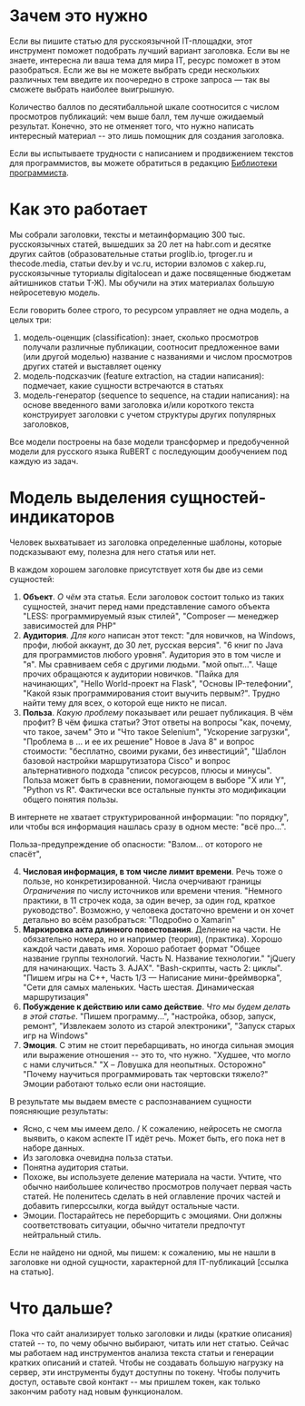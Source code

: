 # Зачем это нужно
Если вы пишите статью для русскоязычной IT-площадки, этот инструмент поможет подобрать лучший вариант заголовка. Если вы не знаете, интересна ли ваша тема для мира IT, ресурс поможет в этом разобраться. Если же вы не можете выбрать среди нескольких различных тем введите их поочередно в строке запроса — так вы сможете выбрать наиболее выигрышную.

Количество баллов по десятибалльной шкале соотносится с числом просмотров публикаций: чем выше балл, тем лучше ожидаемый результат. Конечно, это не отменяет того, что нужно написать интересный материал -- это лишь помощник для создания заголовка.

Если вы испытываете трудности с написанием и продвижением текстов для программистов, вы можете обратиться в редакцию [Библиотеки программиста]().

# Как это работает
Мы собрали заголовки, тексты и метаинформацию 300 тыс. русскоязычных статей, вышедших за 20 лет на habr.com и десятке других сайтов (образовательные статьи proglib.io, tproger.ru и thecode.media, статьи dev.by и vc.ru, истории взломов с xakep.ru, русскоязычные туториалы digitalocean и даже посвященные бюджетам айтишников статьи Т-Ж). Мы обучили на этих материалах большую нейросетевую модель. 

Если говорить более строго, то ресурсом управляет не одна модель, а целых три:
1) модель-оценщик (classification): знает, сколько просмотров получали различные публикации, соотносит предложенное вами (или другой моделью) название с названиями и числом просмотров других статей и выставляет оценку
2) модель-подсказчик (feature extraction, на стадии написания): подмечает, какие сущности встречаются в статьях 
3) модель-генератор (sequence to sequence, на стадии написания): на основе введенного вами заголовка и/или короткого текста конструирует заголовки с учетом структуры других популярных заголовков, 

Все модели построены на базе модели трансформер и предобученной модели для русского языка RuBERT с последующим дообучением под каждую из задач.

# Модель выделения сущностей-индикаторов
Человек выхватывает из заголовка определенные шаблоны, которые подсказывают ему, полезна для него статья или нет.

В каждом хорошем заголовке присутствует хотя бы две из семи сущностей:
1) **Объект**. *О чём* эта статья. Если заголовок состоит только из таких сущностей, значит перед нами представление самого объекта "LESS: программируемый язык стилей", "Composer — менеджер зависимостей для PHP"
2) **Аудитория**. *Для кого* написан этот текст: "для новичков, на Windows, профи, любой аккаунт, до 30 лет, русская версия". "6 книг по Java для программистов любого уровня". Аудитория это в том числе и "я". Мы сравниваем себя с другими людьми. "мой опыт...". Чаще прочих обращаются к аудитории новичков. "Пайка для начинающих", "Hello World-проект на Flask", "Основы IP-телефонии", "Какой язык программирования стоит выучить первым?". Трудно найти тему для всех, о которой еще никто не писал.
3) **Польза**. *Какую проблему* показывает или решает публикация. В чём профит? В чём фишка статьи? Этот ответы на вопросы "как, почему, что такое, зачем" Это и "Что такое Selenium", "Ускорение загрузки", "Проблема в ... и ее их решение" Новое в Java 8" и вопрос стоимости: "бесплатно, своими руками, без инвестиций", "Шаблон базовой настройки маршрутизатора Cisco" и вопрос альтернативного подхода "список ресурсов, плюсы и минусы". Польза может быть в сравнении, помогающем в выборе "X или Y", "Python vs R". Фактически все остальные пункты это модификации общего понятия пользы.

В интернете не хватает структурированной информации: "по порядку", или чтобы вся информация нашлась сразу в одном месте: "всё про...".

Польза-предупреждение об опасности: "Взлом... от которого не спасёт", 

4) **Числовая информация, в том числе лимит времени**. Речь тоже о пользе, но конкретизированной. Числа очерчивают границы *Ограничения* по числу источников или времени чтения. "Немного практики, в 11 строчек кода, за один вечер, за один год, краткое руководство". Возможно, у человека достаточно времени и он хочет детально во всём разобраться: "Подробно о Xamarin"
5) **Маркировка акта длинного повестования**. Деление на части. Не обязательно номера, но и например (теория), (практика). Хорошо каждой части давать имя. Хорошо работает формат "Общее название группы технологий. Часть N. Название технологии." "jQuery для начинающих. Часть 3. AJAX". "Bash-скрипты, часть 2: циклы". "Пишем игры на C++, Часть 1/3 — Написание мини-фреймворка", "Сети для самых маленьких. Часть шестая. Динамическая маршрутизация"
6) **Побуждение к действию или само действие**. *Что мы будем делать в этой статье*. "Пишем программу...", "настройка, обзор, запуск, ремонт", "Извлекаем золото из старой электроники", "Запуск старых игр на Windows"
7) **Эмоция**. С этим не стоит перебарщивать, но иногда сильная эмоция или выражение отношения -- это то, что нужно. "Xудшее, что могло с нами случиться." "X – Ловушка для неопытных. Осторожно" "Почему научиться программировать так чертовски тяжело?" Эмоции работают только если они настоящие. 

В результате мы выдаем вместе с распознаванием сущности поясняющие результаты:
- Ясно, с чем мы имеем дело. / К сожалению, нейросеть не смогла выявить, о  каком аспекте IT идёт речь. Может быть, его пока нет в наборе данных.
- Из заголовка очевидна польза статьи.
- Понятна аудитория статьи.
- Похоже, вы используете деление материала на части. Учтите, что обычно наибольшее количество просмотров получает первая часть статей. Не поленитесь сделать в ней оглавление прочих частей и добавить гиперссылки, когда выйдут остальные части.
- Эмоции. Постарайтесь не переборщить с эмоциями. Они должны соответствовать ситуации, обычно читатели предпочтут нейтральный стиль.

Если не найдено ни одной, мы пишем: к сожалению, мы не нашли в заголовке ни одной сущности, характерной для IT-публикаций [ссылка на статью]. 

# Что дальше? 
Пока что сайт анализирует только заголовки и лиды (краткие описания) статей -- то, по чему обычно выбирают, читать или нет статью. Сейчас мы работаем над инструментов анализа текста статьи и генерации кратких описаний и статей. Чтобы не создавать большую нагрузку на сервер, эти инструменты будут доступны по токену. Чтобы получить доступ, оставьте свой контакт -- мы пришлем токен, как только закончим работу над новым функционалом.